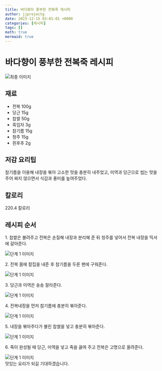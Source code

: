 ```yaml
---
title: 바다향이 풍부한 전복죽 레시피
author: jjprojectg
date: 2023-12-15 03:01:01 +0000
categories: [레시피]
tags: []
math: true
mermaid: true
---
```

<meta name="og:type" content="website"/>
<meta charset="UTF-8"/>
<div class="header">
  <h1>바다향이 풍부한 전복죽 레시피</h1>
</div>

<div class="container my-4">
  <div class="row">
    <div class="col-12 col-md-6">
      <div class="recipe-image">
        <img src="http://www.foodsafetykorea.go.kr/uploadimg/cook/10_00333_2.png" class="step-image" alt="최종 이미지"/>
      </div>
    </div>
    <div class="col-12 col-md-6">
      <div class="ingredients">
        <h2>재료</h2>
        <ul class="card">
          <li> 전복 100g </li>
          <li>  당근 15g </li>
          <li> 찹쌀 50g </li>
          <li>  흑임자 3g </li>
          <li>  참기름 15g </li>
          <li>  청주 15g </li>
          <li>  흰후추 2g </li>
</ul>
      </div>
    </div>
    <div class="col-12 col-md-6">
      <div class="ingredients">
        <h2>저감 요리팁</h2>
        <div class="card"> 
          <p>
            참기름을 이용해 내장을 볶아 고소한 맛을 충분히 내주었고, 미역과 당근으로 씹는 맛을 주어
짜지 않으면서 식감과 풍미를 높여주었다.
          </p>
        </div>
      </div>
      <div class="ingredients">
        <h2>칼로리</h2>
        <div class="card"> 
          <p>
            220.4 칼로리
          </p>
        </div>
      </div>
    </div>
  </div>

  <h2 class="my-4">레시피 순서</h2>
  <div class="card recipe-card">
    <div class="card-body recipe-step">
      <p class="card-text step-description">1. 찹쌀은 불려주고 전복은 손질해 내장과 분리해
준 뒤 청주를 넣어서 전복 내장을 믹서에
갈아준다.</p>
      <img src="http://www.foodsafetykorea.go.kr/uploadimg/cook/20_00333_01.png" alt="단계 1 이미지" class="step-image"/>
    </div>
  </div>
  <div class="card recipe-card">
    <div class="card-body recipe-step">
      <p class="card-text step-description">2. 전복 몸에 칼집을 내준 후 참기름을 두른 팬에
구워준다.</p>
      <img src="http://www.foodsafetykorea.go.kr/uploadimg/cook/20_00333_02.png" alt="단계 1 이미지" class="step-image"/>
    </div>
  </div>
  <div class="card recipe-card">
    <div class="card-body recipe-step">
      <p class="card-text step-description">3. 당근과 미역은 송송 잘라준다.</p>
      <img src="http://www.foodsafetykorea.go.kr/uploadimg/cook/20_00333_03.png" alt="단계 1 이미지" class="step-image"/>
    </div>
  </div>
  <div class="card recipe-card">
    <div class="card-body recipe-step">
      <p class="card-text step-description">4. 전복내장을 먼저 참기름에 충분히 볶아준다.</p>
      <img src="http://www.foodsafetykorea.go.kr/uploadimg/cook/20_00333_04.png" alt="단계 1 이미지" class="step-image"/>
    </div>
  </div>
  <div class="card recipe-card">
    <div class="card-body recipe-step">
      <p class="card-text step-description">5. 내장을 볶아주다가 불린 찹쌀을 넣고 충분히
볶아준다.</p>
      <img src="http://www.foodsafetykorea.go.kr/uploadimg/cook/20_00333_05.png" alt="단계 1 이미지" class="step-image"/>
    </div>
  </div>
  <div class="card recipe-card">
    <div class="card-body recipe-step">
      <p class="card-text step-description">6. 죽이 완성될 때 당근, 미역을 넣고 죽을 끓여
주고 전복은 고명으로 올려준다.</p>
      <img src="http://www.foodsafetykorea.go.kr/uploadimg/cook/20_00333_06.png" alt="단계 1 이미지" class="step-image"/>
    </div>
  </div>

</div>
맛있는 요리가 되길 기대하겠습니다.
